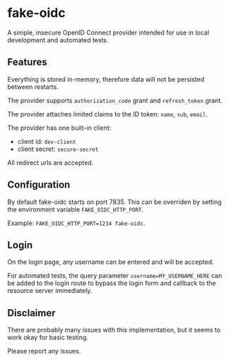 # fake-oidc

A simple, insecure OpenID Connect provider intended for use in local development and automated tests.

## Features
 
Everything is stored in-memory, therefore data will not be persisted between restarts.

The provider supports `authorization_code` grant and `refresh_token` grant.

The provider attaches limited claims to the ID token: `name`, `sub`, `email`.

The provider has one built-in client:

- client id: `dev-client`
- client secret: `secure-secret`

All redirect urls are accepted.

## Configuration

By default fake-oidc starts on port 7835.
This can be overriden by setting the environment variable `FAKE_OIDC_HTTP_PORT`.

Example: `FAKE_OIDC_HTTP_PORT=1234 fake-oidc`.

## Login

On the login page, any username can be entered and will be accepted.

For automated tests, the query parameter `username=MY_USERNAME_HERE` can be added to the login
route to bypass the login form and callback to the resource server immediately.

## Disclaimer

There are probably many issues with this implementation, but it seems to work okay for basic testing.

Please report any issues.

